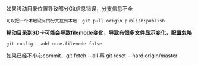 如果移动目录位置导致部分Git信息错误，分支信息不全
```
可以把一个本地没有的分支拉到本地  git pull origin publish:publish
```

**移动目录到SD卡可能会导致filemode变化，导致有很多文件显示变化，配置忽略**
```
git config --add core.filemode false
```


如果已经不小心commit，git fetch --all 再 git reset --hard origin/master